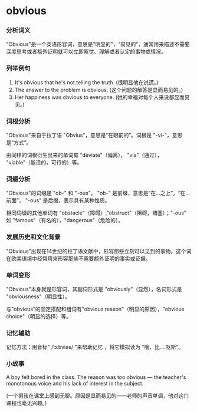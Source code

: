 # obvious

### 分析词义

  

"Obvious"是一个英语形容词，意思是“明显的”，“易见的”，通常用来描述不需要深度思考或者额外证明就可以立即察觉、理解或者认定的事物或情况。

  

### 列举例句

  

1.  It's obvious that he's not telling the truth. (很明显他在说谎。)
2.  The answer to the problem is obvious. (这个问题的解答是显而易见的。)
3.  Her happiness was obvious to everyone. (她的幸福对每个人来说都显而易见。)

  

### 词根分析

  

"Obvious"来自于拉丁语 "Obvius"，意思是“在眼前的”。词根是 "-vi-"，意思是“方式”。

  

由同样的词根衍生出来的单词有 "deviate"（偏离）， "via"（通过）， "viable"（能活的，可行的）等。

  

### 词缀分析

  

"Obvious"的词缀是 "ob-" 和 "-ous"。 "ob-" 是前缀，意思是“在...之上”，“在...前面”， "-ous" 是后缀，表示具有某种性质。

  

相同词缀的其他单词有 "obstacle"（障碍）,"obstruct"（阻碍，堵塞）；"-ous" 如 "famous"（有名的），"dangerous"（危险的）。

  

### 发展历史和文化背景

  

"Obvious"出现在14世纪的拉丁语文献中，形容那些立刻可以见到的事物。这个词在欧美语境中经常用来形容那些不需要额外证明的事实或证据。

  

### 单词变形

  

"Obvious"本身就是形容词，其副词形式是 "obviously"（显然），名词形式是 "obviousness"（明显性）。

  

与"obvious"的固定搭配和组词有"obvious reason"（明显的原因），"obvious choice"（明显的选择）等。

  

### 记忆辅助

  

记忆方法：用音标" /ˈɔːbviəs/ "来帮助记忆 ，将它模拟读为 "哦，比....呕斯"。

  

### 小故事

  

A boy felt bored in the class. The reason was too obvious — the teacher's monotonous voice and his lack of interest in the subject.

  

(一个男孩在课堂上感到无聊。原因是显而易见的——老师的声音单调，他对这门课程也毫无兴趣。)
